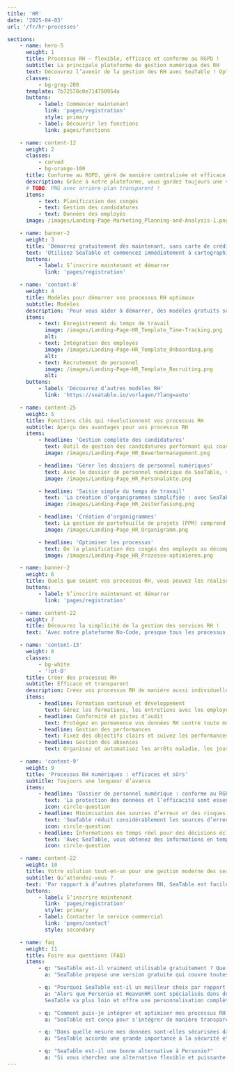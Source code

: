 ```yaml
---
title: 'HR'
date: '2025-04-03'
url: '/fr/hr-processes'

sections:
    - name: hero-5
      weight: 1
      title: Processus RH – flexible, efficace et conforme au RGPD !
      subtitle: La principale plateforme de gestion numérique des RH
      text: Découvrez l’avenir de la gestion des RH avec SeaTable ! Optimisez, numérisez et automatisez vos processus RH. Créez vos propres processus, sans aucune connaissance en programmation !
      classes:
          - bg-gray-200
      template: 7b72578c0e714750954a
      buttons:
          - label: Commencer maintenant
            link: 'pages/registration'
            style: primary
          - label: Découvrir les fonctions
            link: pages/functions

    - name: content-12
      weight: 2
      classes:
          - curved
          - bg-orange-100
      title: Conforme au RGPD, géré de manière centralisée et efficace en un seul endroit.
      description: Grâce à notre plateforme, vous gardez toujours une vue d’ensemble de toutes les tâches importantes et gagnez un temps précieux.
      # TODO: PNG avec arrière-plan transparent !
      items:
          - text: Planification des congés
          - text: Gestion des candidatures
          - text: Données des employés
      image: /images/Landing-Page-Marketing_Planning-and-Analysis-1.png

    - name: banner-2
      weight: 3
      title: 'Démarrez gratuitement dès maintenant, sans carte de crédit'
      text: 'Utilisez SeaTable et commencez immédiatement à cartographier/optimiser vos processus RH, gratuitement et sans carte de crédit. Inscrivez-vous dès aujourd’hui et découvrez la facilité d’utilisation de la plateforme.'
      buttons:
          - label: S’inscrire maintenant et démarrer
            link: 'pages/registration'

    - name: 'content-8'
      weight: 4
      title: Modèles pour démarrer vos processus RH optimaux
      subtitle: Modèles
      description: 'Pour vous aider à démarrer, des modèles gratuits sont mis à votre disposition, spécialement conçus pour les processus RH, ainsi qu’un cours en ligne gratuit qui vous guide étape par étape vers votre première base. Découvrez comment SeaTable vous permet de faire passer la gestion de vos processus RH au niveau supérieur en toute simplicité !<br/><br/>**Importez des modèles dans votre compte SeaTable en un seul clic**'
      items:
          - text: Enregistrement du temps de travail
            image: /images/Landing-Page-HR_Template_Time-Tracking.png
            alt:
          - text: Intégration des employés
            image: /images/Landing-Page-HR_Template_Onboarding.png
            alt:
          - text: Recrutement de personnel
            image: /images/Landing-Page-HR_Template_Recruiting.png
            alt:
      buttons:
          - label: 'Découvrez d’autres modèles RH'
            link: 'https://seatable.io/vorlagen/?lang=auto'

    - name: content-25
      weight: 5
      title: Fonctions clés qui révolutionnent vos processus RH
      subtitle: Aperçu des avantages pour vos processus RH
      items:
          - headline: 'Gestion complète des candidatures'
            text: Outil de gestion des candidatures performant qui couvre l’ensemble du processus de recrutement, de la réception à l’annulation d’une candidature. Optimisez votre processus de recrutement et améliorez l’expérience des candidats.
            image: /images/Landing-Page_HR_Bewerbermanagement.png

          - headline: 'Gérer les dossiers de personnel numériques'
            text: Avec le dossier de personnel numérique de SeaTable, vous pouvez numériser et stocker en toute sécurité vos dossiers de personnel. Grâce à une structure claire pour le dossier de personnel électronique et au respect des délais de conservation, vous restez toujours conforme à la loi.
            image: /images/Landing-Page_HR_Personalakte.png

          - headline: 'Saisie simple du temps de travail'
            text: 'La création d’organigrammes simplifiée : avec SeaTable, vous gardez toujours un œil sur la structure de votre entreprise et pouvez afficher les organigrammes rapidement et clairement.'
            image: /images/Landing-Page_HR_Zeiterfassung.png

          - headline: 'Création d’organigrammes'
            text: La gestion de portefeuille de projets (PPM) comprend la gestion de tous les projets d’une organisation. La gestion de portefeuille de projets nécessite beaucoup de données et exige l’évaluation de nombreux projets.
            image: /images/Landing-Page_HR_Organigramm.png

          - headline: 'Optimiser les processus'
            text: De la planification des congés des employés au décompte des frais de déplacement, en passant par les processus complexes d’intégration et de départ, SeaTable vous offre tous les outils pour optimiser vos processus RH et minimiser les erreurs.
            image: /images/Landing-Page_HR_Prozesse-optimieren.png

    - name: banner-2
      weight: 6
      title: Quels que soient vos processus RH, vous pouvez les réaliser avec SeaTable
      buttons:
          - label: S’inscrire maintenant et démarrer
            link: 'pages/registration'

    - name: content-22
      weight: 7
      title: Découvrez la simplicité de la gestion des services RH !
      text: 'Avec notre plateforme No-Code, presque tous les processus RH peuvent être mis en place dans votre application.'

    - name: 'content-13'
      weight: 8
      classes:
          - bg-white
          - '!pt-0'
      title: Créer des processus RH
      subtitle: Efficace et transparent
      description: Créez vos processus RH de manière aussi individuelle et flexible que vous le souhaitez !
      items:
          - headline: Formation continue et développement
            text: Gérez les formations, les entretiens avec les employés et les parcours professionnels grâce à des modèles et des flux de travail facilement adaptables.
          - headline: Conformité et pistes d’audit
            text: Protégez en permanence vos données RH contre toute modification grâce à des pistes d’audit et des flux de travail conformes au RGPD.
          - headline: Gestion des performances
            text: Fixez des objectifs clairs et suivez les performances de vos employés grâce à des tableaux de bord et des rapports personnalisables.
          - headline: Gestion des absences
            text: Organisez et automatisez les arrêts maladie, les jours de congé et autres absences grâce au planificateur de congés intégré.

    - name: 'content-9'
      weight: 9
      title: 'Processus RH numériques : efficaces et sûrs'
      subtitle: Toujours une longueur d’avance
      items:
          - headline: 'Dossier de personnel numérique : conforme au RGPD et sûr'
            text: 'La protection des données et l’efficacité sont essentielles pour les solutions RH modernes. SeaTable vous offre une solution sûre et conforme au RGPD pour votre dossier de personnel numérique. Choisissez des options d’hébergement flexibles : votre propre serveur ou le Cloud, selon vos exigences en matière de protection des données. Numérisez facilement les dossiers de personnel. Mettez en œuvre des délais de conservation et créez le dossier de personnel électronique de manière individuelle et claire.'
            icon: circle-question
          - headline: Minimisation des sources d’erreur et des risques de processus
            text: 'SeaTable réduit considérablement les sources d’erreur dans les processus RH. L’automatisation et la gestion centralisée des documents réduisent les erreurs manuelles et les risques liés à des saisies erronées ou à des informations obsolètes. Le dossier de personnel électronique est clair, facile à gérer et juridiquement sûr. Contrairement à Excel et à de nombreux outils RH, SeaTable offre plus de contrôle et de sécurité pour les données sensibles. Vous décidez qui est autorisé à voir quoi, et vous vous protégez ainsi contre les abus.'
            icon: circle-question
          - headline: Informations en temps réel pour des décisions éclairées
            text: 'Avec SeaTable, vous obtenez des informations en temps réel sur toutes les données RH. Les cadres et les équipes RH ont toujours accès aux informations actuelles pour prendre des décisions éclairées. Il est possible de surveiller des indicateurs clés importants tels que la satisfaction des employés, les taux de présence ou les progrès dans le processus d’intégration et de départ. Grâce à l’intégration et à la visualisation des données, vous pouvez identifier rapidement les tendances et prendre des mesures préventives.'
            icon: circle-question

    - name: content-22
      weight: 10
      title: Votre solution tout-en-un pour une gestion moderne des services RH
      subtitle: Qu’attendez-vous ?
      text: 'Par rapport à d’autres plateformes RH, SeaTable est facilement adaptable et évolutive. Grâce à ses fonctions performantes, vous concevez vos **processus RH de manière claire et efficace**. Utilisez par exemple le dossier de personnel numérique gratuitement dans la version de base pour enregistrer toutes les données des employés de manière centralisée et sécurisée et y accéder à tout moment. Dites adieu aux processus RH inefficaces et sujets aux erreurs avec SeaTable !'
      buttons:
          - label: S’inscrire maintenant
            link: 'pages/registration'
            style: primary
          - label: Contacter le service commercial
            link: 'pages/contact'
            style: secondary

    - name: faq
      weight: 11
      title: Foire aux questions (FAQ)
      items:
          - q: "SeaTable est-il vraiment utilisable gratuitement ? Que comprend la version gratuite?"
            a: "SeaTable propose une version gratuite qui couvre toutes les fonctions de base dont vous avez besoin pour optimiser vos processus RH. Vous pouvez utiliser la plate-forme gratuitement, sans avoir à fournir de carte de crédit. La version gratuite vous permet de créer des dossiers numériques du personnel, de gérer les processus RH, d'utiliser des systèmes de gestion du temps et bien plus encore. En outre, vous aurez accès à des modèles gratuits spécialement conçus pour les RH, qui vous aideront à démarrer. Si vous avez besoin de fonctionnalités avancées et de plus d'espace de stockage, vous pouvez à tout moment passer à l'une de nos versions premium à prix avantageux."

          - q: "Pourquoi SeaTable est-il un meilleur choix par rapport à Personio et HeavenHR?"
            a: "Alors que Personio et HeavenHR sont spécialisés dans des fonctions RH spécifiques, SeaTable se distingue par sa flexibilité et son adaptabilité. Personio est connu pour son outil de gestion des candidatures facile à utiliser et pour la gestion des fonctions RH de base telles que la planification des congés des employés. HeavenHR marque des points avec un processus d'onboarding clairement structuré et une saisie efficace du temps de travail. Les deux plateformes présentent toutefois des limites lorsqu'il s'agit de les personnaliser et de les intégrer dans des systèmes existants.<br><br>            
            SeaTable va plus loin et offre une personnalisation complète, ce qui vous permet de personnaliser et d'optimiser les processus RH, tels que les processus d'on-boarding et d'off-boarding, la gestion opérationnelle du personnel et le calcul des frais de déplacement. Grâce à son API flexible et à ses nombreuses possibilités d'intégration, SeaTable s'intègre parfaitement dans vos processus de travail existants et offre également un logiciel de dossier numérique du personnel qui est sûr et efficace. Par rapport à Personio et HeavenHR, SeaTable offre également davantage de possibilités de numérisation des dossiers du personnel afin de répondre aux exigences croissantes en matière de processus des ressources humaines."

          - q: "Comment puis-je intégrer et optimiser mes processus RH existants avec SeaTable?"
            a: "SeaTable est conçu pour s'intégrer de manière transparente dans vos processus et systèmes RH existants. Grâce à son API flexible et à ses vastes possibilités d'intégration, vous pouvez facilement connecter SeaTable à d'autres outils et plateformes. De plus, SeaTable propose des modèles et des flux de travail personnalisables qui vous permettent d'optimiser vos processus RH tels que la gestion des candidats, la saisie du temps de travail, les processus d'onboarding et d'offboarding, le développement des collaborateurs et bien plus encore. Avec SeaTable, vous gardez le contrôle total de vos opérations RH et vous pouvez concevoir vos processus de la manière qui convient le mieux à votre entreprise"

          - q: "Dans quelle mesure mes données sont-elles sécurisées dans SeaTable, notamment en ce qui concerne le RGPD?"
            a: "SeaTable accorde une grande importance à la sécurité et à la protection des données. La plate-forme est entièrement conforme au RGPD et offre des options d'hébergement et de déploiement flexibles. Vous pouvez exploiter SeaTable dans le cloud ou sur vos propres serveurs afin de garder le contrôle total de vos données. Toutes les données sont stockées en toute sécurité et vous pouvez définir des périodes de conservation individuelles pour votre dossier personnel numérique. En outre, des contrôles d'accès basés sur les rôles garantissent que vos données sont toujours protégées."

          - q: "SeaTable est-il une bonne alternative à Personio?"
            a: "Si vous cherchez une alternative flexible et puissante à Personio, SeaTable est la solution idéale. Grâce à la possibilité de personnaliser les processus RH et d'obtenir une vue d'ensemble complète de vos processus RH, SeaTable convient aussi bien aux petites qu'aux grandes entreprises. Qu'il s'agisse de systèmes de gestion des temps, de dossiers numériques du personnel ou de la possibilité de créer un organigramme, SeaTable vous fournit une plate-forme complète pour optimiser vos processus RH!"
---
```

